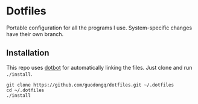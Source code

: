 # Dotfiles

Portable configuration for all the programs I use.
System-specific changes have their own branch.

## Installation

This repo uses [dotbot](https://github.com/anishathalye/dotbot/) for automatically linking the files.
Just clone and run `./install`.

```
git clone https://github.com/guodongq/dotfiles.git ~/.dotfiles
cd ~/.dotfiles
./install
```

